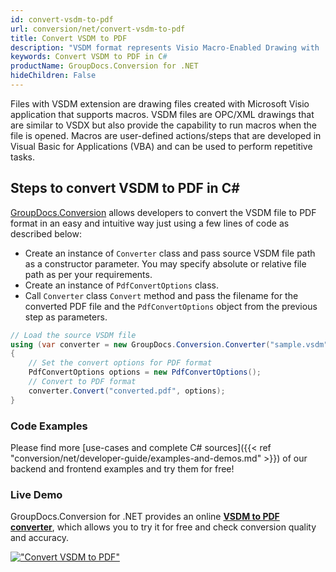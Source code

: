 ```yaml
---
id: convert-vsdm-to-pdf
url: conversion/net/convert-vsdm-to-pdf
title: Convert VSDM to PDF
description: "VSDM format represents Visio Macro-Enabled Drawing with .vsdm extension. Learn how to convert VSDM to PDF file programmatically in C# language using GroupDocs.Conversion for .NET library."
keywords: Convert VSDM to PDF in C#
productName: GroupDocs.Conversion for .NET
hideChildren: False
---
```


Files with VSDM extension are drawing files created with Microsoft Visio application that supports macros. VSDM files are OPC/XML drawings that are similar to VSDX but also provide the capability to run macros when the file is opened. Macros are user-defined actions/steps that are developed in Visual Basic for Applications (VBA) and can be used to perform repetitive tasks.

## Steps to convert VSDM to PDF in C#

[GroupDocs.Conversion](https://products.groupdocs.com/conversion/net) allows developers to convert the VSDM file to PDF format in an easy and intuitive way just using a few lines of code as described below:

* Create an instance of `Converter` class and pass source VSDM file path as a constructor parameter. You may specify absolute or relative file path as per your requirements. 
* Create an instance of `PdfConvertOptions` class.
* Call `Converter` class `Convert` method and pass the filename for the converted PDF file and the `PdfConvertOptions` object from the previous step as parameters.

```csharp
// Load the source VSDM file
using (var converter = new GroupDocs.Conversion.Converter("sample.vsdm"))
{
    // Set the convert options for PDF format
    PdfConvertOptions options = new PdfConvertOptions();
    // Convert to PDF format
    converter.Convert("converted.pdf", options);
}
```

### Code Examples

Please find more [use-cases and complete C# sources]({{< ref "conversion/net/developer-guide/examples-and-demos.md" >}}) of our backend and frontend examples and try them for free!

### Live Demo

GroupDocs.Conversion for .NET provides an online [**VSDM to PDF converter**](https://products.groupdocs.app/conversion/vsdm-to-pdf), which allows you to try it for free and check conversion quality and accuracy.

[!["Convert VSDM to PDF"](conversion/net/images/convert-vsdm-to-pdf.png)](https://products.groupdocs.app/conversion/vsdm-to-pdf)